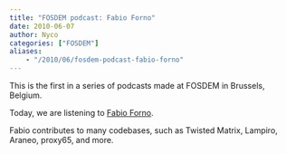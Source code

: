 ```yaml
---
title: "FOSDEM podcast: Fabio Forno"
date: 2010-06-07
author: Nyco
categories: ["FOSDEM"]
aliases:
    - "/2010/06/fosdem-podcast-fabio-forno"
---
```


This is the first in a series of podcasts made at FOSDEM in Brussels, Belgium.

Today, we are listening to [Fabio Forno](http://blog.xmpp.org/wp-content/uploads/2010/02/Fabio_Forno_low.mp3).

Fabio contributes to many codebases, such as Twisted Matrix, Lampiro, Araneo, proxy65, and more.
